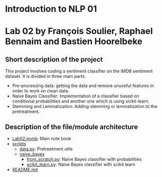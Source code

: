 # Introduction to NLP 01
# Lab 02 by François Soulier, Raphael Bennaim and Bastien Hoorelbeke
## Short description of the project
This project involves coding a sentiment classifier on the IMDB sentiment dataset. It is divided in three main parts:
* Pre-processing data: getting the data and remove unuseful features in order to work on clean data.
* Naive Bayes Classifier: Implementation of a classifier based on conditional probabilities and another one which is using sickit-learn.
* Stemming and Lemmatization: Adding stemming or lemmatization to the pretreatment.
## Description of the file/module architecture
 * [Lab02.ipynb](./Lab02.ipynb): Main note book
 * [scripts](./scripts)
   * [data.py](./scripts/data.py): Pretreatment utils
   * [naive_bayes](./scripts/naive_bayes)
      * [from_scratch.py](./scripts/naive_bayes/from_scratch.py): Naive Bayes classifier with probabilities
      * [scikit_learn.py](./scripts/naive_bayes/scikit_learn.py): Naive Bayes classifier with scikit learn
 * [README.md](./README.md)
